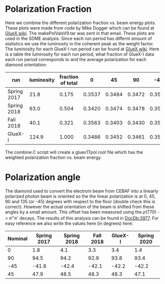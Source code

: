 # Polarization Fraction

Here we combine the different polarization fraction vs. beam energy plots.
These plots were made from code by Mike Dugger which can be found at [GlueX wiki](https://halldweb.jlab.org/wiki-private/index.php/TPOL_Polarization).
The makePolValsV9.tar was sent in that email.
These plots are used in the SDME analysis.
Since each run period has differnt amount of statistics we use the luminosity in the coherent peak as the weight factor.
The luminosity for each GlueX-I run period can be found at [GlueX wiki](https://halldweb.jlab.org/wiki-private/index.php/GlueX_Phase-I_Dataset_Summary).
Here is a table the luminosity for each run period, what fraction of GlueX-I data each run period corresponds to and the average polarization for each diamond orientation:

| run | luminosity | fraction of total | 0 | 45 | 90 | -45 |
| --- | --- | --- | ---|---|---|---|
| Spring 2017 | 21.8 | 0.175 | 0.3537 | 0.3484 | 0.3472 | 0.3512 | 
| Spring 2018 | 63.0 | 0.504 | 0.3420 | 0.3474 | 0.3478 | 0.3517 | 
| Fall 2018 | 40.1   | 0.321 | 0.3563 | 0.3403 | 0.3430 | 0.3523 | 
| GlueX-I   | 124.9  | 1.000 | 0.3486 | 0.3452 | 0.3461 | 0.3518 |


The combine.C script will create a gluex1Tpol.root file which has the weighted polarization fraction vs. beam energy.

# Polarization angle 

The diamond used to convert the electrom beam from CEBAF into a linearly polarized photon beam is oriented so the the 
linear polarization is at 0, 45, 90 and 135 (or -45) degrees with respect to the floor (double check this is correct).
However the actual orientation of the beam is shifted from these angles by a small amount. This offset has been 
measured using the $\rho$(770) -> $\pi$<sup>+</sup>$\pi$<sup>-</sup> decays. The results of this analysis can be found in [DocDb:3977](https://halldweb.jlab.org/DocDB/0039/003977/006/note.pdf).
For easy reference we also write the values here (in degrees) here:

| Nominal | Spring 2017 | Spring 2018 | Fall 2018 | GlueX-I | Spring 2020 |
| ---     | ---         | ---         | ---       | ---         | ---     |
| 0   | 1.8 | 4.1 | 3.3 | 3.4 | 1.4 |
| 90  | 94.5 | 94.2 | 92.9 | 93.8 | 93.4 |
| -45 | -41.6 | -42.4 | -42.1 | -42.2 | -42.2 |
| 45  | 47.9 | 48.5 | 48.3 | 48.3 | 47.1 | 

